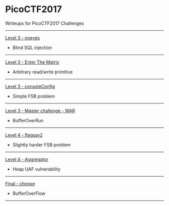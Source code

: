 # PicoCTF2017

Writeups for PicoCTF2017 Challenges

---

[Level 3 - noeyes](l3_noeyes)
 - Blind SQL injection
 
---

[Level 3 - Enter The Matrix](L3_EnterTheMatrix)
 - Arbitrary read/write primitive
 
---

[Level 3 - consoleConfig](L3_ConfigConsole)
 - Simple FSB problem
 
---

[Level 3 - Master challenge - WAR](L3_war)
 - BufferOverRun
 
---
 
[Level 4 - flagsay2](L4_flagsay2)
 - Slightly harder FSB problem

--- 
 
[Level 4 - Aggregator](L4_aggregator)
 - Heap UAF vulnerability

--- 

[Final - choose](Final_choose)
 - BufferOverFlow 
 
---
